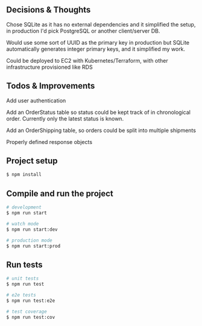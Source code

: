 ## Decisions & Thoughts

Chose SQLite as it has no external dependencies and it simplified the setup, in
production I'd pick PostgreSQL or another client/server DB.

Would use some sort of UUID as the primary key in production but SQLite
automatically generates integer primary keys, and it simplified my work.

Could be deployed to EC2 with Kubernetes/Terraform, with other infrastructure provisioned like RDS

## Todos & Improvements

Add user authentication

Add an OrderStatus table so status could be kept track of in chronological
order. Currently only the latest status is known.

Add an OrderShipping table, so orders could be split into multiple shipments

Properly defined response objects

## Project setup

```bash
$ npm install
```

## Compile and run the project

```bash
# development
$ npm run start

# watch mode
$ npm run start:dev

# production mode
$ npm run start:prod
```

## Run tests

```bash
# unit tests
$ npm run test

# e2e tests
$ npm run test:e2e

# test coverage
$ npm run test:cov
```
